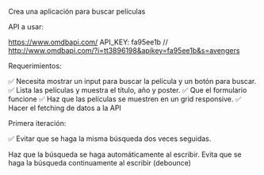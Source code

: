 Crea una aplicación para buscar películas

API a usar:

https://www.omdbapi.com/
API_KEY: fa95ee1b
// http://www.omdbapi.com/?i=tt3896198&apikey=fa95ee1b&s=avengers

Requerimientos:

✅ Necesita mostrar un input para buscar la película y un botón para buscar.
✅ Lista las películas y muestra el título, año y poster.
✅ Que el formulario funcione
✅ Haz que las películas se muestren en un grid responsive.
✅ Hacer el fetching de datos a la API

Primera iteración:

✅ Evitar que se haga la misma búsqueda dos veces seguidas.

Haz que la búsqueda se haga automáticamente al escribir.
Evita que se haga la búsqueda continuamente al escribir (debounce)